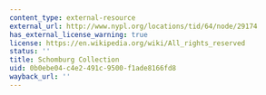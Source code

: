 ```yaml
---
content_type: external-resource
external_url: http://www.nypl.org/locations/tid/64/node/29174
has_external_license_warning: true
license: https://en.wikipedia.org/wiki/All_rights_reserved
status: ''
title: Schomburg Collection
uid: 0b0ebe04-c4e2-491c-9500-f1ade8166fd8
wayback_url: ''
---
```

